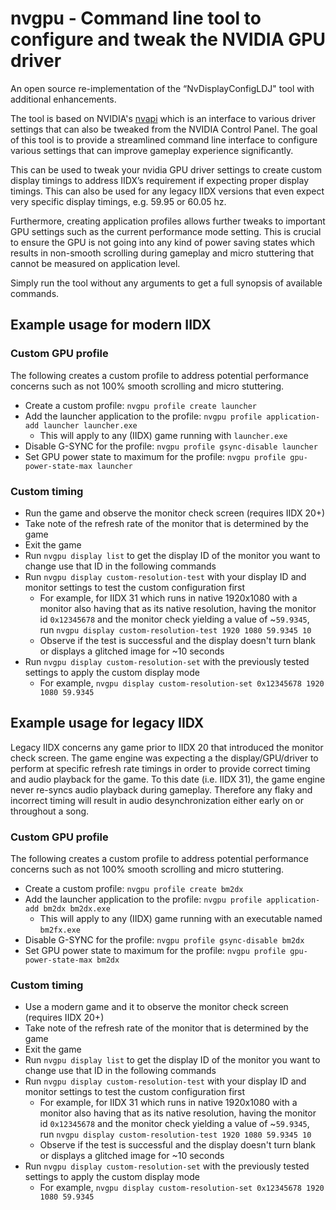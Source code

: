 # nvgpu - Command line tool to configure and tweak the NVIDIA GPU driver

An open source re-implementation of the “NvDisplayConfigLDJ" tool with additional enhancements.

The tool is based on NVIDIA's [nvapi](https://github.com/NVIDIA/nvapi) which is an interface to
various driver settings that can also be tweaked from the NVIDIA Control Panel. The goal of this
tool is to provide a streamlined command line interface to configure various settings that can
improve gameplay experience significantly.

This can be used to tweak your nvidia GPU driver settings to create custom display timings to address
IIDX’s requirement if expecting proper display timings. This can also be used for any legacy IIDX
versions that even expect very specific display timings, e.g. 59.95 or 60.05 hz.

Furthermore, creating application profiles allows further tweaks to important GPU settings such as
the current performance mode setting. This is crucial to ensure the GPU is not going into any kind of
power saving states which results in non-smooth scrolling during gameplay and micro stuttering that
cannot be measured on application level.

Simply run the tool without any arguments to get a full synopsis of available commands.

## Example usage for modern IIDX

### Custom GPU profile

The following creates a custom profile to address potential performance concerns such as not 100% smooth scrolling and
micro stuttering.

* Create a custom profile: `nvgpu profile create launcher`
* Add the launcher application to the profile: `nvgpu profile application-add launcher launcher.exe`
  * This will apply to any (IIDX) game running with `launcher.exe`
* Disable G-SYNC for the profile: `nvgpu profile gsync-disable launcher`
* Set GPU power state to maximum for the profile: `nvgpu profile gpu-power-state-max launcher`

### Custom timing

* Run the game and observe the monitor check screen (requires IIDX 20+)
* Take note of the refresh rate of the monitor that is determined by the game
* Exit the game
* Run `nvgpu display list` to get the display ID of the monitor you want to change use that ID in the following commands
* Run `nvgpu display custom-resolution-test` with your display ID and monitor settings to test the custom configuration
  first
  * For example, for IIDX 31 which runs in native 1920x1080 with a monitor also having that as its native resolution,
    having the monitor id `0x12345678` and the monitor check yielding a value of ~`59.9345`, run 
    `nvgpu display custom-resolution-test 1920 1080 59.9345 10`
  * Observe if the test is successful and the display doesn't turn blank or displays a glitched image for ~10 seconds
* Run `nvgpu display custom-resolution-set` with the previously tested settings to apply the custom display mode
  * For example, `nvgpu display custom-resolution-set 0x12345678 1920 1080 59.9345`

## Example usage for legacy IIDX

Legacy IIDX concerns any game prior to IIDX 20 that introduced the monitor check screen. The game engine was expecting
a the display/GPU/driver to perform at specific refresh rate timings in order to provide correct timing and audio
playback for the game. To this date (i.e. IIDX 31), the game engine never re-syncs audio playback during gameplay.
Therefore any flaky and incorrect timing will result in audio desynchronization either early on or throughout a song.

### Custom GPU profile

The following creates a custom profile to address potential performance concerns such as not 100% smooth scrolling and
micro stuttering.

* Create a custom profile: `nvgpu profile create bm2dx`
* Add the launcher application to the profile: `nvgpu profile application-add bm2dx bm2dx.exe`
  * This will apply to any (IIDX) game running with an executable named `bm2fx.exe`
* Disable G-SYNC for the profile: `nvgpu profile gsync-disable bm2dx`
* Set GPU power state to maximum for the profile: `nvgpu profile gpu-power-state-max bm2dx`

### Custom timing

* Use a modern game and it to observe the monitor check screen (requires IIDX 20+)
* Take note of the refresh rate of the monitor that is determined by the game
* Exit the game
* Run `nvgpu display list` to get the display ID of the monitor you want to change use that ID in the following commands
* Run `nvgpu display custom-resolution-test` with your display ID and monitor settings to test the custom configuration
  first
  * For example, for IIDX 31 which runs in native 1920x1080 with a monitor also having that as its native resolution,
    having the monitor id `0x12345678` and the monitor check yielding a value of ~`59.9345`, run 
    `nvgpu display custom-resolution-test 1920 1080 59.9345 10`
  * Observe if the test is successful and the display doesn't turn blank or displays a glitched image for ~10 seconds
* Run `nvgpu display custom-resolution-set` with the previously tested settings to apply the custom display mode
  * For example, `nvgpu display custom-resolution-set 0x12345678 1920 1080 59.9345`